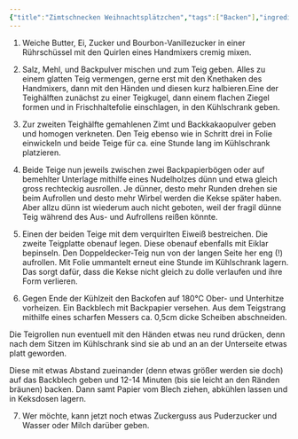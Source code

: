 ```yaml
---
{"title":"Zimtschnecken Weihnachtsplätzchen","tags":["Backen"],"ingredientList":[{"title":"Für den Plätzenteig:","ingredients":["125g weiche Butter","1 Ei, raumtemperiert","150g Zucker","1 Päckchen Vanillezucker","1 Prise Salz","250g Mehl","1 gestr. TL Backpulver"]},{"title":"für den Zimtteig außerdem:","ingredients":["1 TL gemahlener Zimt","1 TL Backkakaopulver","1 verquirltes Eiweiß"]}]}
---
```

1. Weiche Butter, Ei, Zucker und Bourbon-Vanillezucker in einer Rührschüssel mit den Quirlen eines Handmixers cremig mixen.

2. Salz, Mehl, und Backpulver mischen und zum Teig geben. Alles zu einem glatten Teig vermengen, gerne erst mit den Knethaken des Handmixers, dann mit den Händen und diesen kurz halbieren.Eine der Teighälften zunächst zu einer Teigkugel, dann einem flachen Ziegel formen und in Frischhaltefolie einschlagen, in den Kühlschrank geben.

3. Zur zweiten Teighälfte gemahlenen Zimt und Backkakaopulver geben und homogen verkneten. Den Teig ebenso wie in Schritt drei in Folie einwickeln und beide Teige für ca. eine Stunde lang im Kühlschrank platzieren.

4. Beide Teige nun jeweils zwischen zwei Backpapierbögen oder auf bemehlter Unterlage mithilfe eines Nudelholzes dünn und etwa gleich gross rechteckig ausrollen. Je dünner, desto mehr Runden drehen sie beim Aufrollen und desto mehr Wirbel werden die Kekse später haben. Aber allzu dünn ist wiederum auch nicht geboten, weil der fragil dünne Teig während des Aus- und Aufrollens reißen könnte.

5. Einen der beiden Teige mit dem verquirlten Eiweiß bestreichen. Die zweite Teigplatte obenauf legen. Diese obenauf ebenfalls mit Eiklar bepinseln. Den Doppeldecker-Teig nun von der langen Seite her eng (!) aufrollen. Mit Folie ummantelt erneut eine Stunde im Kühlschrank lagern. Das sorgt dafür, dass die Kekse nicht gleich zu dolle verlaufen und ihre Form verlieren.

6. Gegen Ende der Kühlzeit den Backofen auf 180°C Ober- und Unterhitze vorheizen. Ein Backblech mit Backpapier versehen. Aus dem Teigstrang mithilfe eines scharfen Messers ca. 0,5cm dicke Scheiben abschneiden.

Die Teigrollen nun eventuell mit den Händen etwas neu rund drücken, denn nach dem Sitzen im Kühlschrank sind sie ab und an an der Unterseite etwas platt geworden.

Diese mit etwas Abstand zueinander (denn etwas größer werden sie doch) auf das Backblech geben und 12-14 Minuten (bis sie leicht an den Ränden bräunen) backen. Dann samt Papier vom Blech ziehen, abkühlen lassen und in Keksdosen lagern.

7. Wer möchte, kann jetzt noch etwas Zuckerguss aus Puderzucker und Wasser oder Milch darüber geben.